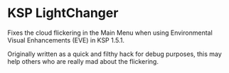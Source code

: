 # KSP LightChanger

Fixes the cloud flickering in the Main Menu when using Environmental Visual Enhancements (EVE) in KSP 1.5.1.

Originally written as a quick and filthy hack for debug purposes, this may help others who are really mad about the flickering.